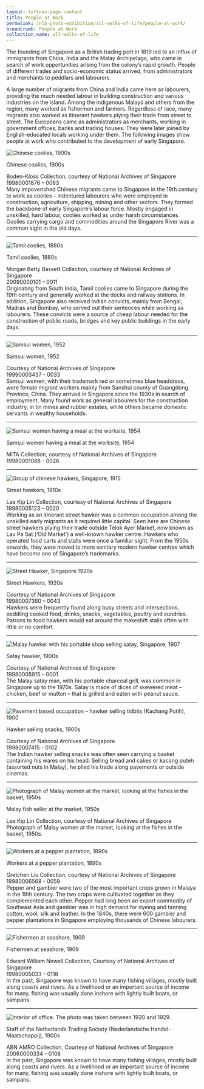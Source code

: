 ```yaml
---
layout: leftnav-page-content
title: People at Work
permalink: /nlb-photo-exhibition/all-walks-of-life/people-at-work/
breadcrumb: People at Work
collection_name: all-walks-of-life
---
```

The founding of Singapore as a British trading port in 1819 led to an influx of immigrants from China, India and the Malay Archipelago, who came in search of work opportunities arising from the colony’s rapid growth. People of different trades and socio-economic status arrived, from administrators and merchants to peddlars and labourers.

A large number of migrants from China and India came here as labourers, providing the much needed labour in building construction and various industries on the island. Among the indigenous Malays and others from the region, many worked as fishermen and farmers. Regardless of race, many migrants also worked as itinerant hawkers plying their trade from street to street. The Europeans came as administrators as merchants, working in government offices, banks and trading houses. They were later joined by English-educated locals working under them. The following images show people at work who contributed to the development of early Singapore. 

<p></p>
<p></p>

![Chinese coolies, 1900s](/images/all-walks-of-life/Sub1-1-chinese-coolies-sm.jpg)
<div class="custom-caption">
<div><p>Chinese coolies, 1900s</p></div>
<div>Boden-Kloss Collection, courtesy of National Archives of Singapore</div>
<div>19980001876 – 0063</div>
</div>
Many impoverished Chinese migrants came to Singapore in the 19th century to work as coolies – indentured labourers who were employed in construction, agriculture, shipping, mining and other sectors. They formed the backbone of early Singapore’s labour force. Mostly engaged in unskilled, hard labour, coolies worked as under harsh circumstances. Coolies carrying cargo and commodities around the Singapore River was a common sight in the old days. 
<p></p>
<p></p>
<hr>

![Tamil coolies, 1880s](/images/all-walks-of-life/Sub1-2-tamil-coolies-cr.jpg)
<div class="custom-caption">
<div><p>Tamil coolies, 1880s</p></div>
<div>Morgan Betty Bassett Collection, courtesy of National Archives of Singapore </div>
<div>20090000101 – 0011</div>
</div>
Originating from South India, Tamil coolies came to Singapore during the 19th century and generally worked at the docks and railway stations. In addition, Singapore also received Indian convicts, mainly from Bengal, Madras and Bombay, who served out their sentences while working as labourers. These convicts were a source of cheap labour needed for the construction of public roads, bridges and key public buildings in the early days. 
<p></p>
<p></p>
<hr>

![Samsui women, 1952](/images/all-walks-of-life/Sub1-3-samsui-women.jpg)
<div class="custom-caption">
<div><p>Samsui women, 1952</p></div>
<div>Courtesy of National Archives of Singapore</div>
<div>19990003437 - 0033</div>
</div>
Samsui women, with their trademark red or sometimes blue headdress, were female migrant workers mainly from Sanshui county of Guangdong Province, China. They arrived in Singapore since the 1930s in search of employment. Many found work as general labourers for the construction industry, in tin mines and rubber estates, while others became domestic servants in wealthy households. 
<p></p>
<p></p>
<hr>


![Samsui women having a meal at the worksite, 1954](/images/all-walks-of-life/Sub1-4-samsui-women-having-a-meal.jpg)
<div class="custom-caption">
<div><p>Samsui women having a meal at the worksite, 1954</p></div>
<div>MITA Collection, courtesy of National Archives of Singapore</div>
<div>19980001088 - 0026</div>
</div>
<p></p>
<p></p>
<hr>

![Group of chinese hawkers, Singapore, 1915](/images/all-walks-of-life/Sub1-5-street-hawkers-cr.jpg)
<div class="custom-caption">
<div><p>Street hawkers, 1910s</p></div>
<div>Lee Kip Lin Collection, courtesy of National Archives of Singapore</div>
<div>19980005123 – 0020</div>
</div>
Working as an itinerant street hawker was a common occupation among the unskilled early migrants as it required little capital. Seen here are Chinese street hawkers plying their trade outside Telok Ayer Market, now known as Lau Pa Sat (‘Old Market’) a well-known hawker centre. Hawkers who operated food carts and stalls were once a familiar sight. From the 1950s onwards, they were moved to more sanitary modern hawker centres which have become one of Singapore’s trademarks. 
<p></p>
<p></p>
<hr>

![Street Hawker, Singapore 1920s](/images/all-walks-of-life/Sub1-6-street-hawkers-cr.jpg)
<div class="custom-caption">
<div><p>Street Hawkers, 1920s</p></div>
<div>Courtesy of National Archives of Singapore</div>
<div>19980007360 – 0043</div>
</div>
Hawkers were frequently found along busy streets and intersections, peddling cooked food, drinks, snacks, vegetables, poultry and sundries. Patrons to food hawkers would eat around the makeshift stalls often with little or no comfort.  
<p></p>
<p></p>
<hr>

![Malay hawker with his portable shop selling satay, Singapore, 1907](/images/all-walks-of-life/Sub1-7-satay-hawker-cr.jpg)
<div class="custom-caption">
<div><p>Satay hawker, 1900s</p></div>
<div>Courtesy of National Archives of Singapore</div>
<div>19980005915 – 0001</div>
</div>
The Malay satay man, with his portable charcoal grill, was common in Singapore up to the 1970s. Satay is made of dices of skewered meat – chicken, beef or mutton – that is grilled and eaten with peanut sauce.  
<p></p>
<p></p>
<hr>

![Pavement based occupation – hawker selling tidbits (Kachang Putih), 1900](/images/all-walks-of-life/Sub1-8-hawker-selling-snacks-cr.jpg)
<div class="custom-caption">
<div><p>Hawker selling snacks, 1900s</p></div>
<div>Courtesy of National Archives of Singapore</div>
<div>19980007415 - 0102</div>
</div>
The Indian hawker selling snacks was often seen carrying a basket containing his wares on his head. Selling bread and cakes or kacang puteh (assorted nuts in Malay), he plied his trade along pavements or outside cinemas.  
<p></p>
<p></p>
<hr>

![Photograph of Malay women at the market, looking at the fishes in the basket, 1950s](/images/all-walks-of-life/Sub1-9-malay-fish-seller-cr.jpg)
<div class="custom-caption">
<div><p>Malay fish seller at the market, 1950s</p></div>
<div>Lee Kip Lin Collection, courtesy of National Archives of Singapore</div>
</div>
Photograph of Malay women at the market, looking at the fishes in the basket, 1950s.  
<p></p>
<p></p>
<hr>

![Workers at a pepper plantation, 1890s](/images/all-walks-of-life/sub1-10-workers-at-a-pepper-plantation-sm.jpg)
<div class="custom-caption">
<div><p>Workers at a pepper plantation, 1890s</p></div>
<div>Gretchen Liu Collection, courtesy of National Archives of Singapore</div>
<div>19980006568 - 0059</div>
</div>
Pepper and gambier were two of the most important crops grown in Malaya in the 19th century. The two crops were cultivated together as they complemented each other. Pepper had long been an export commodity of Southeast Asia and gambier was in high demand for dyeing and tanning cotton, wool, silk and leather. In the 1840s, there were 600 gambier and pepper plantations in Singapore employing thousands of Chinese labourers.  
<p></p>
<p></p>
<hr>

![Fishermen at seashore, 1909](/images/all-walks-of-life/Sub1-11-fishermen-at-seashore-sm.jpg)
<div class="custom-caption">
<div><p>Fishermen at seashore, 1909</p></div>
<div>Edward William Newell Collection, Courtesy of National Archives of Singapore</div>
<div>19980005033 – 0118</div>
</div>
In the past, Singapore was known to have many fishing villages, mostly built along coasts and rivers. As a livelihood or an important source of income for many, fishing was usually done inshore with lightly built boats, or sampans.  
<p></p>
<p></p>
<hr>

![Interior of office. The photo was taken between 1920 and 1929.](/images/all-walks-of-life/Sub1-12-staff-of-the-netherlands-trading-society-sm.jpg)
<div class="custom-caption">
<div><p>Staff of the Netherlands Trading Society (Nederlandsche Handel-Maatschappij), 1900s</p></div>
<div>ABN AMRO Collection, Courtesy of National Archives of Singapore</div>
<div>20060000334 - 0108</div>
</div>
In the past, Singapore was known to have many fishing villages, mostly built along coasts and rivers. As a livelihood or an important source of income for many, fishing was usually done inshore with lightly built boats, or sampans.  
<p></p>
<p></p>


